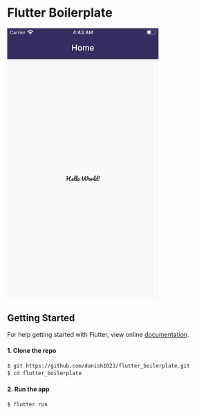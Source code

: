 # Flutter Boilerplate

<p>
  <img src="assets/screenshot.png" width="350"/>
</p>

## Getting Started

For help getting started with Flutter, view online
[documentation](https://flutter.io/).

#### 1. Clone the repo

```sh
$ git https://github.com/danish1023/flutter_boilerplate.git
$ cd flutter_boilerplate
```

#### 2. Run the app

```sh
$ flutter run
```
